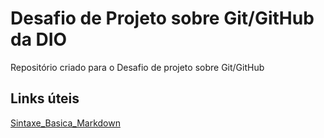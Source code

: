 # Desafio de Projeto sobre Git/GitHub da DIO
Repositório criado para o Desafio de projeto sobre Git/GitHub

## Links úteis
[Sintaxe_Basica_Markdown](https://www.markdownguide.org/basic-syntax/)

